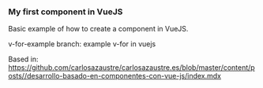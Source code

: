 <h3>My first component in VueJS</h3>

<p>Basic example of how to create a component in VueJS.</p>

<p>v-for-example branch: example v-for in vuejs</p>

Based in: <a href="https://github.com/carlosazaustre/carlosazaustre.es/blob/master/content/posts//desarrollo-basado-en-componentes-con-vue-js/index.mdx">https://github.com/carlosazaustre/carlosazaustre.es/blob/master/content/posts//desarrollo-basado-en-componentes-con-vue-js/index.mdx</a>